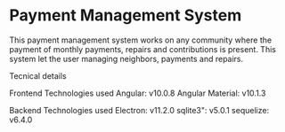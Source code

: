 Payment Management System
===============

This payment management system works on any community where the payment of monthly payments, repairs and contributions is present. This system let the user managing neighbors, payments and repairs.

Tecnical details

Frontend Technologies used
Angular: v10.0.8
Angular Material: v10.1.3

Backend Technologies used
Electron: v11.2.0
sqlite3":  v5.0.1
sequelize: v6.4.0
